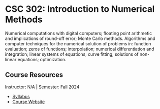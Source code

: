 # CSC 302: Introduction to Numerical Methods
Numerical computations with digital computers; floating point arithmetic and implications of round-off error; Monte Carlo methods. Algorithms and computer techniques for the numerical solution of problems in: function evaluation; zeros of functions; interpolation; numerical differentiation and integration; linear systems of equations; curve fitting; solutions of non-linear equations; optimization.

## Course Resources
Instructor: N/A | Semester: Fall 2024
* [Syllabus]()
* [Course Website](https://www.csc.ncsu.edu/courses/outcomes.php?uniq_id=15)
